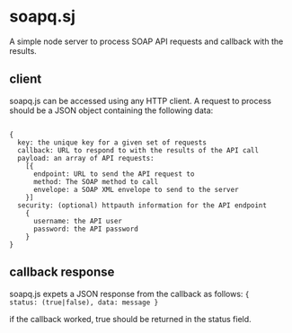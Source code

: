 soapq.sj
=======

A simple node server to process SOAP API requests and callback with the results.

client
------

soapq.js can be accessed using any HTTP client. A request to process should be a JSON
object containing the following data:

<code>
{
  key: the unique key for a given set of requests
  callback: URL to respond to with the results of the API call
  payload: an array of API requests:
    [{
      endpoint: URL to send the API request to
      method: The SOAP method to call
      envelope: a SOAP XML envelope to send to the server
    }]
  security: (optional) httpauth information for the API endpoint
    {
      username: the API user
      password: the API password
    }
}
</code>

callback response
-----------------

soapq.js expets a JSON response from the callback as follows:
<code>{ status: (true|false), data: message }</code>

if the callback worked, true should be returned in the status field.

